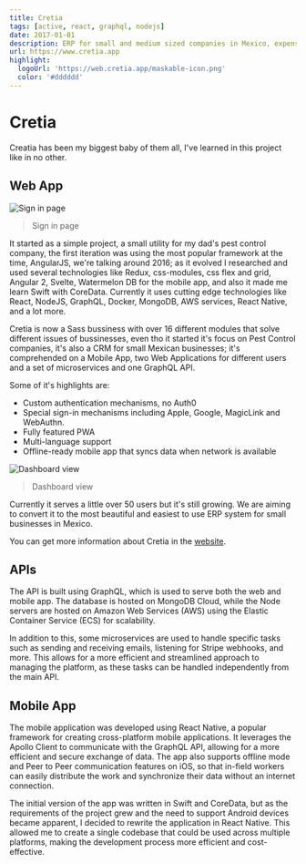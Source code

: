 ```yaml
---
title: Cretia
tags: [active, react, graphql, nodejs]
date: 2017-01-01
description: ERP for small and medium sized companies in Mexico, expenses, sales, inventory, payments and more.
url: https://www.cretia.app
highlight:
  logoUrl: 'https://web.cretia.app/maskable-icon.png'
  color: '#dddddd'
---
```


# Cretia

Creatia has been my biggest baby of them all, I've learned in this project like in no other.

## Web App

![Sign in page](https://user-images.githubusercontent.com/10179494/171282225-07fdd1e1-6c8c-4f01-9e6f-a443142f18ef.png)

> Sign in page

It started as a simple project, a small utility for my dad's pest control company, the first iteration was using the most popular framework at the time, AngularJS, we're talking around 2016; as it evolved I researched and used several technologies like Redux, css-modules, css flex and grid, Angular 2, Svelte, Watermelon DB for the mobile app, and also it made me learn Swift with CoreData. Currently it uses cutting edge technologies like React, NodeJS, GraphQL, Docker, MongoDB, AWS services, React Native, and a lot more.

Cretia is now a Sass bussiness with over 16 different modules that solve different issues of bussinesses, even tho it started it's focus on Pest Control companies, it's also a CRM for small Mexican businesses; it's comprehended on a Mobile App, two Web Applications for different users and a set of microservices and one GraphQL API.

Some of it's highlights are:

- Custom authentication mechanisms, no Auth0
- Special sign-in mechanisms including Apple, Google, MagicLink and WebAuthn.
- Fully featured PWA
- Multi-language support
- Offline-ready mobile app that syncs data when network is available

![Dashboard view](https://user-images.githubusercontent.com/10179494/171282289-f483a0f2-8ce0-445c-94e1-b8eb2687de2f.png)

> Dashboard view

Currently it serves a little over 50 users but it's still growing. We are aiming to convert it to the most beautiful and easiest to use ERP system for small businesses in Mexico.

You can get more information about Cretia in the [website](https://about.cretia.app/).

## APIs

The API is built using GraphQL, which is used to serve both the web and mobile app. The database is hosted on MongoDB Cloud, while the Node servers are hosted on Amazon Web Services (AWS) using the Elastic Container Service (ECS) for scalability.

In addition to this, some microservices are used to handle specific tasks such as sending and receiving emails, listening for Stripe webhooks, and more. This allows for a more efficient and streamlined approach to managing the platform, as these tasks can be handled independently from the main API.

## Mobile App

The mobile application was developed using React Native, a popular framework for creating cross-platform mobile applications. It leverages the Apollo Client to communicate with the GraphQL API, allowing for a more efficient and secure exchange of data. The app also supports offline mode and Peer to Peer communication features on iOS, so that in-field workers can easily distribute the work and synchronize their data without an internet connection.

The initial version of the app was written in Swift and CoreData, but as the requirements of the project grew and the need to support Android devices became apparent, I decided to rewrite the application in React Native. This allowed me to create a single codebase that could be used across multiple platforms, making the development process more efficient and cost-effective.
